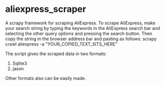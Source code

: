 # aliexpress_scraper
A scrapy framework for scraping AliExpress. 
To scrape AliExpress, make your search string by typing the keywords in the AliExpress search bar and selecting the other query options and pressing the search button. Then copy the string in the browser address bar and pasting as follows:
scrapy crawl aliexpress -a "YOUR_COPIED_TEXT_SITS_HERE"

The script gives the scraped data in two formats: 
1. Sqlite3  
2. jason

Other formats also can be easily made.

